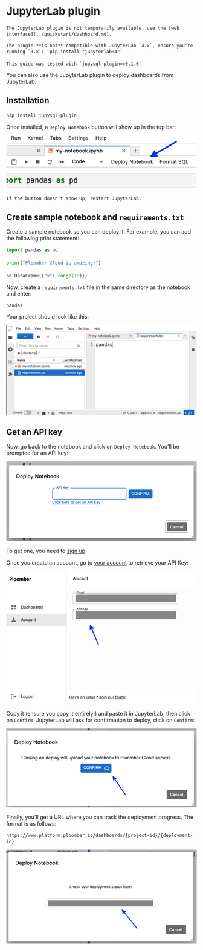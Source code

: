 # JupyterLab plugin

```{important}
The JupyterLab plugin is not temporarily available, use the [web interface](../quickstart/dashboard.md).
```

```{important}
The plugin **is not** compatible with JupyterLab `4.x`, ensure you're running `3.x`: `pip install "jupyterlab<4"`

This guide was tested with `jupysql-plugin==0.1.6`
```

You can also use the JupyterLab plugin to deploy dashboards from JupyterLab.

## Installation

```sh
pip install jupysql-plugin
```

Once installed, a `Deploy Notebook` button will show up in the top bar:

![](../static/dashboards/jupyterlab-plugin/1-button.png)

```{tip}
If the button doesn't show up, restart JupyterLab.
```

## Create sample notebook and `requirements.txt`

Create a sample notebook so you can deploy it. For example, you can add the following print statement:

```python
import pandas as pd

print("Ploomber Cloud is amazing!")

pd.DataFrame({"x": range(10)})
```

Now, create a `requirements.txt` file in the same directory as the notebook and enter:

```
pandas
```

Your project should look like this:

![](../static/dashboards/jupyterlab-plugin/2-requirements.png)

## Get an API key

Now, go back to the notebook and click on `Deploy Notebook`. You'll be prompted for an API key:

![](../static/dashboards/jupyterlab-plugin/3-enter-api-key.png)

To get one, you need to [sign up](../quickstart/signup.md).

Once you create an account, go to [your account](https://www.platform.ploomber.io/account) to retrieve your API Key:

![](../static/dashboards/jupyterlab-plugin/4-api-key.png)


Copy it (ensure you copy it entirely!) and paste it in JupyterLab, then click on `Confirm`. JupyterLab will ask for confirmation to deploy, click on `Confirm`:

![](../static/dashboards/jupyterlab-plugin/5-confirm.png)

Finally, you'll get a URL where you can track the deployment progress. The format is as follows:

```
https://www.platform.ploomber.io/dashboards/{project-id}/{deployment-id}
```


![](../static/dashboards/jupyterlab-plugin/6-url.png)

